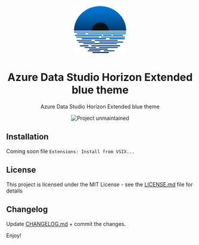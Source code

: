 
<div align="center">

<img src="https://raw.githubusercontent.com/Volodymyr-Storozhuk/azuredatastudio-horizon-extended-blue/main/logo.png" width="140" />

# Azure Data Studio Horizon Extended blue theme
Azure Data Studio Horizon Extended blue theme

![Project unmaintained](https://img.shields.io/badge/project-unmaintained-red.svg)

<div align="left">

## Installation

Coming soon file `Extensions: Install from VSIX...`

## License

This project is licensed under the MIT License - see the [LICENSE.md](https://github.com/michael-wolfenden/sqlops-theme-onedark/blob/master/LICENSE.md) file for details

## Changelog

Update [CHANGELOG.md](https://github.com/Volodymyr-Storozhuk/azuredatastudio-horizon-extended-blue/blob/main/CHANGELOG.md) + commit the changes.

Enjoy!